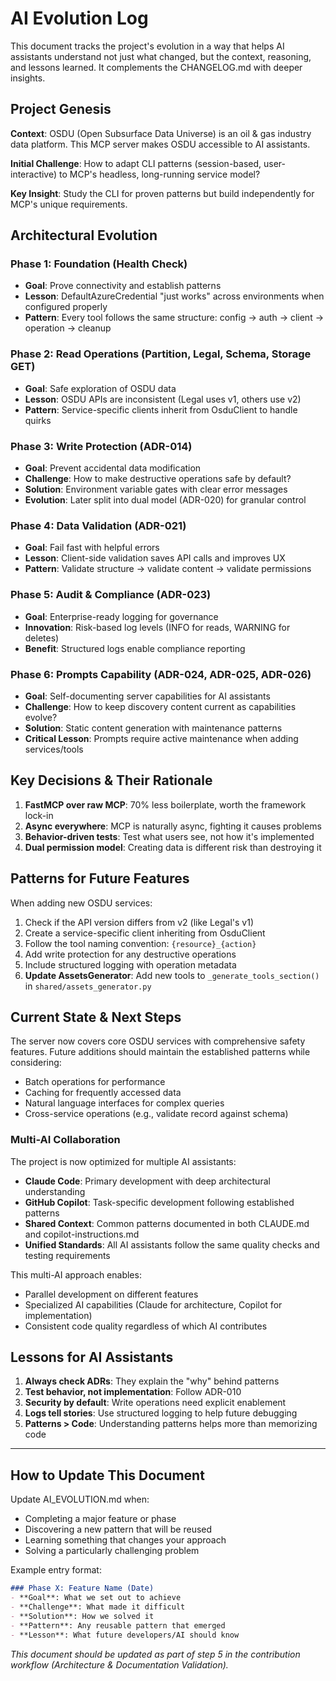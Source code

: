 # AI Evolution Log

This document tracks the project's evolution in a way that helps AI assistants understand not just what changed, but the context, reasoning, and lessons learned. It complements the CHANGELOG.md with deeper insights.

## Project Genesis

**Context**: OSDU (Open Subsurface Data Universe) is an oil & gas industry data platform. This MCP server makes OSDU accessible to AI assistants.

**Initial Challenge**: How to adapt CLI patterns (session-based, user-interactive) to MCP's headless, long-running service model?

**Key Insight**: Study the CLI for proven patterns but build independently for MCP's unique requirements.

## Architectural Evolution

### Phase 1: Foundation (Health Check)
- **Goal**: Prove connectivity and establish patterns
- **Lesson**: DefaultAzureCredential "just works" across environments when configured properly
- **Pattern**: Every tool follows the same structure: config → auth → client → operation → cleanup

### Phase 2: Read Operations (Partition, Legal, Schema, Storage GET)
- **Goal**: Safe exploration of OSDU data
- **Lesson**: OSDU APIs are inconsistent (Legal uses v1, others use v2)
- **Pattern**: Service-specific clients inherit from OsduClient to handle quirks

### Phase 3: Write Protection (ADR-014)
- **Goal**: Prevent accidental data modification
- **Challenge**: How to make destructive operations safe by default?
- **Solution**: Environment variable gates with clear error messages
- **Evolution**: Later split into dual model (ADR-020) for granular control

### Phase 4: Data Validation (ADR-021)
- **Goal**: Fail fast with helpful errors
- **Lesson**: Client-side validation saves API calls and improves UX
- **Pattern**: Validate structure → validate content → validate permissions

### Phase 5: Audit & Compliance (ADR-023)
- **Goal**: Enterprise-ready logging for governance
- **Innovation**: Risk-based log levels (INFO for reads, WARNING for deletes)
- **Benefit**: Structured logs enable compliance reporting

### Phase 6: Prompts Capability (ADR-024, ADR-025, ADR-026)
- **Goal**: Self-documenting server capabilities for AI assistants
- **Challenge**: How to keep discovery content current as capabilities evolve?
- **Solution**: Static content generation with maintenance patterns
- **Critical Lesson**: Prompts require active maintenance when adding services/tools

## Key Decisions & Their Rationale

1. **FastMCP over raw MCP**: 70% less boilerplate, worth the framework lock-in
2. **Async everywhere**: MCP is naturally async, fighting it causes problems
3. **Behavior-driven tests**: Test what users see, not how it's implemented
4. **Dual permission model**: Creating data is different risk than destroying it

## Patterns for Future Features

When adding new OSDU services:
1. Check if the API version differs from v2 (like Legal's v1)
2. Create a service-specific client inheriting from OsduClient
3. Follow the tool naming convention: `{resource}_{action}`
4. Add write protection for any destructive operations
5. Include structured logging with operation metadata
6. **Update AssetsGenerator**: Add new tools to `_generate_tools_section()` in `shared/assets_generator.py`

## Current State & Next Steps

The server now covers core OSDU services with comprehensive safety features. Future additions should maintain the established patterns while considering:
- Batch operations for performance
- Caching for frequently accessed data
- Natural language interfaces for complex queries
- Cross-service operations (e.g., validate record against schema)

### Multi-AI Collaboration

The project is now optimized for multiple AI assistants:
- **Claude Code**: Primary development with deep architectural understanding
- **GitHub Copilot**: Task-specific development following established patterns
- **Shared Context**: Common patterns documented in both CLAUDE.md and copilot-instructions.md
- **Unified Standards**: All AI assistants follow the same quality checks and testing requirements

This multi-AI approach enables:
- Parallel development on different features
- Specialized AI capabilities (Claude for architecture, Copilot for implementation)
- Consistent code quality regardless of which AI contributes

## Lessons for AI Assistants

1. **Always check ADRs**: They explain the "why" behind patterns
2. **Test behavior, not implementation**: Follow ADR-010
3. **Security by default**: Write operations need explicit enablement
4. **Logs tell stories**: Use structured logging to help future debugging
5. **Patterns > Code**: Understanding patterns helps more than memorizing code

---

## How to Update This Document

Update AI_EVOLUTION.md when:
- Completing a major feature or phase
- Discovering a new pattern that will be reused
- Learning something that changes your approach
- Solving a particularly challenging problem

Example entry format:

```markdown
### Phase X: Feature Name (Date)
- **Goal**: What we set out to achieve
- **Challenge**: What made it difficult
- **Solution**: How we solved it
- **Pattern**: Any reusable pattern that emerged
- **Lesson**: What future developers/AI should know
```

_This document should be updated as part of step 5 in the contribution workflow (Architecture & Documentation Validation)._